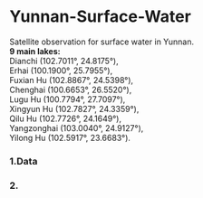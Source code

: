# Yunnan-Surface-Water
Satellite observation for surface water in Yunnan.  
**9 main lakes:**   
Dianchi (102.7011°, 24.8175°),   
Erhai (100.1900°,  25.7955°),   
Fuxian Hu (102.8867°, 24.5398°),   
Chenghai (100.6653°, 26.5520°),   
Lugu Hu (100.7794°, 27.7097°),   
Xingyun Hu (102.7827°, 24.3359°),   
Qilu Hu (102.7726°, 24.1649°),  
Yangzonghai (103.0040°, 24.9127°),  
Yilong Hu (102.5917°, 23.6683°). 

### 1.Data

### 2.


